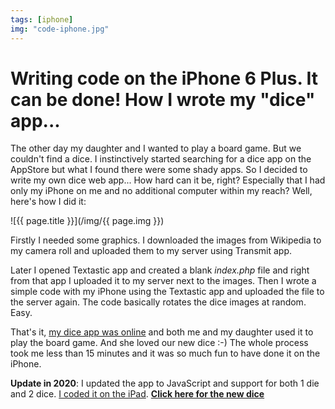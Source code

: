 ```yaml
---
tags: [iphone]
img: "code-iphone.jpg"
---
```


# Writing code on the iPhone 6 Plus. It can be done! How I wrote my "dice" app...

The other day my daughter and I wanted to play a board game. But we couldn't find a dice. I instinctively started searching for a dice app on the AppStore but what I found there were some shady apps. So I decided to write my own dice web app... How hard can it be, right? Especially that I had only my iPhone on me and no additional computer within my reach? Well, here's how I did it: 

<!--More-->

![{{ page.title }}](/img/{{ page.img }})

Firstly I needed some graphics. I downloaded the images from Wikipedia to my camera roll and uploaded them to my server using Transmit app.

Later I opened Textastic app and created a blank *index.php* file and right from that app I uploaded it to my server next to the images. Then I wrote a simple code with my iPhone using the Textastic app and uploaded the file to the server again. The code basically rotates the dice images at random. Easy. 

That's it, [my dice app was online][c] and both me and my daughter used it to play the board game. And she loved our new dice :-) The whole process took me less than 15 minutes and it was so much fun to have done it on the iPhone. 

**Update in 2020**: I updated the app to JavaScript and support for both 1 die and 2 dice. [I coded it on the iPad](/rolling/). **[Click here for the new dice](/dice/)**

[c]: https://nozbe.net/dice/
[i]: http://iMagazine.pl
[d]: http://db.tt/kD7Liux
[e]: /how-i-use-evernote
[p]: /passion
[n]: https://michael.gratis/nozbe
[io]: https://michael.gratis/ipadonly/
[pm]: http://productivemag.com/
[s]: /show
[t]: http://twitter.com/MSliwinski